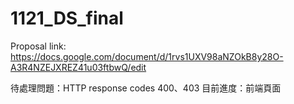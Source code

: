 # 1121_DS_final
Proposal link: https://docs.google.com/document/d/1rvs1UXV98aNZOkB8y28O-A3R4NZEJXREZ41u03ftbwQ/edit

待處理問題：HTTP response codes 400、403
目前進度：前端頁面
